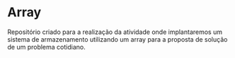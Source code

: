 # Array
Repositório criado para a realização da atividade onde implantaremos um sistema de armazenamento utilizando um array para a proposta de solução de um problema cotidiano.
